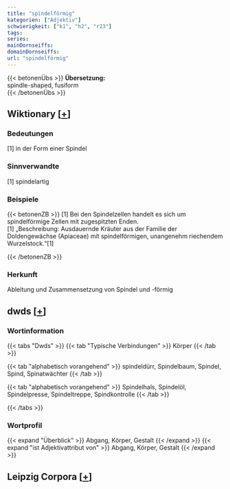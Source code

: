 ```yaml
---
title: "spindelförmig"
kategorien: ["Adjektiv"]
schwierigkeit: ["k1", "h2", "r23"]
tags:
series:
mainDornseiffs:
domainDornseiffs:
url: "spindelförmig"
---
```


{{< betonenÜbs >}}
**Übersetzung:**  
spindle-shaped, fusiform  
{{< /betonenÜbs >}}

## Wiktionary [[+](https://de.wiktionary.org/wiki/spindelförmig)]

### Bedeutungen
[1] in der Form einer Spindel  

### Sinnverwandte
[1] spindelartig  

### Beispiele
{{< betonenZB >}}
[1] Bei den Spindelzellen handelt es sich um spindelförmige Zellen mit zugespitzten Enden.  
[1] „Beschreibung: Ausdauernde Kräuter aus der Familie der Doldengewächse (Apiaceae) mit spindelförmigen, unangenehm riechendem Wurzelstock.“[1]  

{{< /betonenZB >}}
### Herkunft
Ableitung und Zusammensetzung von Spindel und -förmig  



## dwds [[+](https://www.dwds.de/wb/spindelförmig)]

### Wortinformation
{{< tabs "Dwds" >}}
{{< tab "Typische Verbindungen" >}}
Körper
{{< /tab >}}

{{< tab "alphabetisch vorangehend" >}}
spindeldürr, Spindelbaum, Spindel, Spind, Spinatwächter
{{< /tab >}}

{{< tab "alphabetisch vorangehend" >}}
Spindelhals, Spindelöl, Spindelpresse, Spindeltreppe, Spindkontrolle
{{< /tab >}}

{{< /tabs >}}

### Wortprofil
{{< expand "Überblick" >}} Abgang, Körper, Gestalt {{< /expand >}}
{{< expand "ist Adjektivattribut von" >}} Abgang, Körper, Gestalt {{< /expand >}}

## Leipzig Corpora [[+](https://corpora.uni-leipzig.de/en/res?word=spindelförmig&corpusId=deu_newscrawl-public_2018)]

